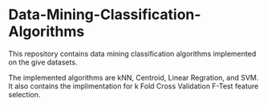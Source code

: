 # Data-Mining-Classification-Algorithms

This repository contains data mining classification algorithms implemented on the give datasets.

The implemented algorithms are kNN, Centroid, Linear Regration, and SVM. It also contains the implimentation for k Fold Cross Validation F-Test feature selection.


